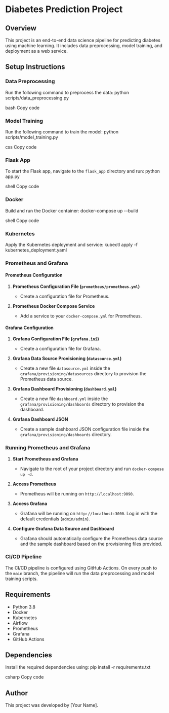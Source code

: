# Diabetes Prediction Project

## Overview
This project is an end-to-end data science pipeline for predicting diabetes using machine learning. It includes data preprocessing, model training, and deployment as a web service.



## Setup Instructions

### Data Preprocessing
Run the following command to preprocess the data:
python scripts/data_preprocessing.py

bash
Copy code

### Model Training
Run the following command to train the model:
python scripts/model_training.py

css
Copy code

### Flask App
To start the Flask app, navigate to the `flask_app` directory and run:
python app.py

shell
Copy code

### Docker
Build and run the Docker container:
docker-compose up --build

shell
Copy code

### Kubernetes
Apply the Kubernetes deployment and service:
kubectl apply -f kubernetes_deployment.yaml


### Prometheus and Grafana

#### Prometheus Configuration

1. **Prometheus Configuration File (`prometheus/prometheus.yml`)**
   - Create a configuration file for Prometheus.

2. **Prometheus Docker Compose Service**
   - Add a service to your `docker-compose.yml` for Prometheus.

#### Grafana Configuration

1. **Grafana Configuration File (`grafana.ini`)**
   - Create a configuration file for Grafana.

2. **Grafana Data Source Provisioning (`datasource.yml`)**
   - Create a new file `datasource.yml` inside the `grafana/provisioning/datasources` directory to provision the Prometheus data source.

3. **Grafana Dashboard Provisioning (`dashboard.yml`)**
   - Create a new file `dashboard.yml` inside the `grafana/provisioning/dashboards` directory to provision the dashboard.

4. **Grafana Dashboard JSON**
   - Create a sample dashboard JSON configuration file inside the `grafana/provisioning/dashboards` directory.

### Running Prometheus and Grafana

1. **Start Prometheus and Grafana**
   - Navigate to the root of your project directory and run `docker-compose up -d`.

2. **Access Prometheus**
   - Prometheus will be running on `http://localhost:9090`.

3. **Access Grafana**
   - Grafana will be running on `http://localhost:3000`. Log in with the default credentials (`admin/admin`).

4. **Configure Grafana Data Source and Dashboard**
   - Grafana should automatically configure the Prometheus data source and the sample dashboard based on the provisioning files provided.

### CI/CD Pipeline
The CI/CD pipeline is configured using GitHub Actions. On every push to the `main` branch, the pipeline will run the data preprocessing and model training scripts.

## Requirements
- Python 3.8
- Docker
- Kubernetes
- Airflow
- Prometheus
- Grafana
- GitHub Actions

## Dependencies
Install the required dependencies using:
pip install -r requirements.txt

csharp
Copy code

## Author
This project was developed by [Your Name].

